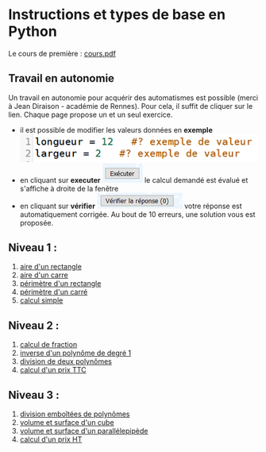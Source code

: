 # Instructions et types de base en Python

Le cours de première  : [cours.pdf](Cours.pdf)


## Travail en autonomie

Un travail en autonomie pour acquérir des automatismes est possible (merci à Jean Diraison - académie de Rennes). Pour cela, il suffit de cliquer sur le lien. Chaque page propose un et un seul exercice. 

- il est possible de modifier les valeurs données en **exemple** ![exemple](exemple_valeur.png)
- en cliquant sur **executer** ![executer](executer.png) le calcul demandé est évalué et s'affiche à droite de la fenêtre
- en cliquant sur **vérifier** ![verifier](verifier.png) votre réponse est automatiquement corrigée. Au bout de 10 erreurs, une solution vous est proposée.

## Niveau 1 :
1. [aire d'un rectangle](https://josedelamare.github.io/supersite/Premiere/02-introduction_python/aire-1.html)
2. [aire d'un carre](https://josedelamare.github.io/supersite/Premiere/02-introduction_python/aire-2.html)
3. [périmètre d'un rectangle](https://josedelamare.github.io/supersite/Premiere/02-introduction_python/perimetre-1.html)
4. [périmètre d'un carré](https://josedelamare.github.io/supersite/Premiere/02-introduction_python/perimetre-2.html)
5. [calcul simple](https://josedelamare.github.io/supersite/Premiere/02-introduction_python/operation-1.html)

## Niveau 2 :
1. [calcul de fraction](https://josedelamare.github.io/supersite/Premiere/02-introduction_python/operation-2.html)
2. [inverse d'un polynôme de degré 1](https://josedelamare.github.io/supersite/Premiere/02-introduction_python/operation-3.html)
3. [division de deux polynômes](https://josedelamare.github.io/supersite/Premiere/02-introduction_python/operation-4.html)
4. [calcul d'un prix TTC](https://josedelamare.github.io/supersite/Premiere/02-introduction_python/prix-ttc.html)

## Niveau 3 :
1. [division emboîtées de polynômes](https://josedelamare.github.io/supersite/Premiere/02-introduction_python/operation-5.html)
2. [volume et surface d'un cube](https://josedelamare.github.io/supersite/Premiere/02-introduction_python/cube.html)
3. [volume et surface d'un parallélepipède](https://josedelamare.github.io/supersite/Premiere/02-introduction_python/parallepipede.html)
4. [calcul d'un prix HT](https://josedelamare.github.io/supersite/Premiere/02-introduction_python/prix-ht.html)